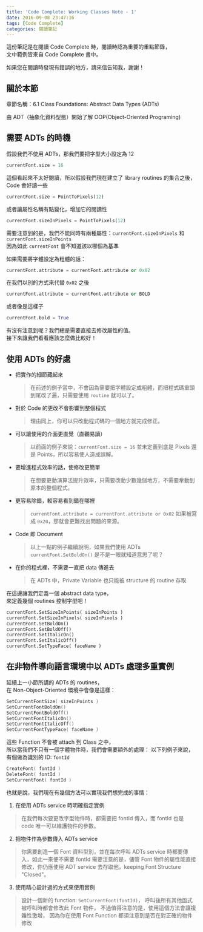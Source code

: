 ```yaml
---
title: 'Code Complete: Working Classes Note - 1'
date: 2016-09-08 23:47:16
tags: [Code Complete]
categories: 閱讀筆記
---
```


這份筆記是在閱讀 Code Complete 時，閱讀時認為重要的重點節錄，  
文中範例皆來自 Code Complete 書中。

<!-- more -->

如果您在閱讀時發現有錯誤的地方，請來信告知我，謝謝！

## 關於本節

章節名稱：6.1 Class Foundations: Abstract Data Types (ADTs)  

由 ADT（抽象化資料型態）開始了解 OOP(Object-Oriented Programing)

## 需要 ADTs 的時機

假設我們不使用 ADTs，那我們要把字型大小設定為 12
```python
currentFont.size = 16
```
這個看起來不太好閱讀，所以假設我們現在建立了 library routines 的集合之後，Code 會好讀一些
```python
currentFont.size = PointToPixels(12)
```
或者讓屬性名稱有點變化，增加它的閱讀性
```python
currentFont.sizeInPixels = PointToPixels(12)
```
需要注意到的是，我們不能同時有兩種屬性：`currentFont.sizeInPixels` 和 `currentFont.sizeInPoints`  
因為如此 `currentFont` 會不知道該以哪個為基準  

如果需要將字體設定為粗體的話：
```python
currentFont.attribute = currentFont.attribute or 0x02
```
在我們以別的方式來代替 `0x02` 之後
```python
currentFont.attribute = currentFont.attribute or BOLD
```
或者像是這樣子
```python
currentFont.bold = True
```

有沒有注意到呢？我們總是需要直接去修改屬性的值。  
接下來讓我們看看應該怎麼做比較好！

## 使用 ADTs 的好處
* 把實作的細節藏起來
  > 在前述的例子當中，不會因為需要把字體設定成粗體，而把程式碼重頭到尾改了遍，只需要使用 `routine` 就可以了。  
  
* 對於 Code 的更改不會影響到整個程式
  > 理由同上，你可以只改動程式碼的一個地方就完成修正。  

* 可以讓使用的介面更直覺（直觀易讀）
  > 以前面的例子來說：`currentFont.size = 16` 並未定義到底是 Pixels 還是 Points，所以容易使人造成誤解。  
  
* 要增進程式效率的話，使修改更簡單
  > 在想要更動演算法提升效率，只需要改動少數幾個地方，不需要牽動到原本的整個程式。  
  
* 更容易除錯，較容易看到錯在哪裡
  > `currentFont.attribute = currentFont.attribute or 0x02`
  > 如果被寫成 `0x20`，那就會更難找出問題的來源。  

* Code 即 Document
  > 以上一點的例子繼續說明，如果我們使用 ADTs
  > `currentFont.SetBoldOn()` 是不是一眼就知道意思了呢？  

* 在你的程式裡，不需要一直把 data 傳進去
  > 在 ADTs 中，Private Variable 也只能被 structure 的 routine 存取  

在這邊讓我們定義一個 abstract data type，  
來定義幾個 routines 控制字型吧！

```python
currentFont.SetSizeInPoints( sizeInPoints )
currentFont.SetSizeInPixels( sizeInPixels )
currentFont.SetBoldOn()
currentFont.SetBoldOff()
currentFont.SetItalicOn()
currentFont.SetItalicOff()
currentFont.SetTypeFace( faceName )
```

## 在非物件導向語言環境中以 ADTs 處理多重實例

延續上一小節所講的 ADTs 的 routines，  
在 Non-Object-Oriented 環境中會像是這樣：
```c
SetCurrentFontSize( sizeInPoints )
SetCurrentFontBoldOn()
SetCurrentFontBoldOff()
SetCurrentFontItalicOn()
SetCurrentFontItalicOff()
SetCurrentFontTypeFace( faceName )
```

這些 Function 不會被 attach 到 Class 之中，  
所以當我們不只有一個字體物件時，我們會需要額外的處理：
以下列例子來說，有個做為識別的 ID: `fontId`
```c
CreateFont( fontId )
DeleteFont( fontId )
SetCurrentFont( fontId )
```
也就是說，我們現在有幾個方法可以實現我們想完成的事情：
1. 在使用 ADTs service 時明確指定實例
  > 在我們每次要更改字型物件時，都需要把 fontId 傳入，而 fontId 也是 code 唯一可以維護物件的參數。  

2. 把物件作為參數傳入 ADTs service
  > 你需要創造一個 Font 資料型別，並在每次呼叫 ADTs service 時都要傳入，如此一來便不需要 fontId
  > 需要注意的是，儘管 Font 物件的屬性能直接修改，你仍應使用 ADT service 去存取他，keeping Font Structure "Closed"。  

3. 使用精心設計過的方式來使用實例
  > 設計一個新的 function: `SetCurrentFont(fontId)`，
  > 呼叫後所有其他函式被呼叫時都會修改此 Font 物件，
  > 不過值得注意的是，使用這個方法會讓複雜性激增，
  > 因為你在使用 Font Function 都須注意到是否在對正確的物件修改
